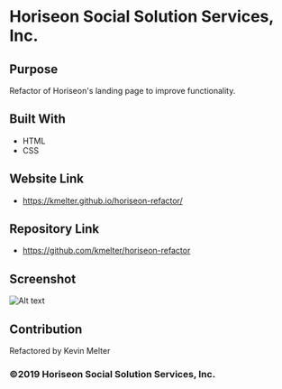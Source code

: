 # Horiseon Social Solution Services, Inc.

## Purpose
Refactor of Horiseon's landing page to improve functionality.

## Built With
* HTML
* CSS

## Website Link
* https://kmelter.github.io/horiseon-refactor/

## Repository Link
* https://github.com/kmelter/horiseon-refactor

## Screenshot
![Alt text](./assets/images/horision-refactor-screenshot.png)

## Contribution
Refactored by Kevin Melter

### ©2019 Horiseon Social Solution Services, Inc.